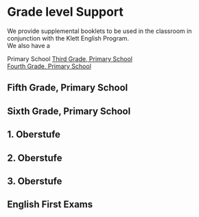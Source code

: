 # Grade level Support
We provide supplemental booklets to be used in the classroom in conjunction with the Klett English Program.  
We also have a 

Primary School
[Third Grade, Primary School](/support/primary-3rd)  
[Fourth Grade, Primary School](/support/primary-4th)

## Fifth Grade, Primary School

## Sixth Grade, Primary School

## 1. Oberstufe
## 2. Oberstufe
## 3. Oberstufe

## English First Exams 


<!--stackedit_data:
eyJoaXN0b3J5IjpbNjY1OTgwMjM3XX0=
-->